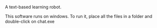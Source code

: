 A text-based learning robot.

This software runs on windows. To run it, place all the files in a folder and double-click on chat.exe


